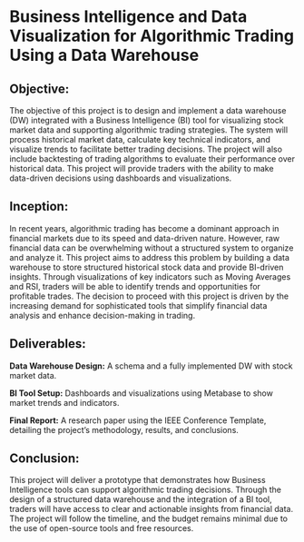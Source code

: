 # Business Intelligence and Data Visualization for Algorithmic Trading Using a Data Warehouse

## Objective:

The objective of this project is to design and implement a data warehouse (DW) integrated with a Business Intelligence (BI) tool for visualizing stock market data and supporting algorithmic trading strategies. The system will process historical market data, calculate key technical indicators, and visualize trends to facilitate better trading decisions. The project will also include backtesting of trading algorithms to evaluate their performance over historical data. This project will provide traders with the ability to make data-driven decisions using dashboards and visualizations.

## Inception:
In recent years, algorithmic trading has become a dominant approach in financial markets due to its speed and data-driven nature. However, raw financial data can be overwhelming without a structured system to organize and analyze it. This project aims to address this problem by building a data warehouse to store structured historical stock data and provide BI-driven insights. Through visualizations of key indicators such as Moving Averages and RSI, traders will be able to identify trends and opportunities for profitable trades. The decision to proceed with this project is driven by the increasing demand for sophisticated tools that simplify financial data analysis and enhance decision-making in trading.

## Deliverables:
**Data Warehouse Design:** A schema and a fully implemented DW with stock market data.

**BI Tool Setup:** Dashboards and visualizations using Metabase to show market trends and indicators.

**Final Report:** A research paper using the IEEE Conference Template, detailing the project’s methodology, results, and conclusions.

## Conclusion:
This project will deliver a prototype that demonstrates how Business Intelligence tools can support algorithmic trading decisions. Through the design of a structured data warehouse and the integration of a BI tool, traders will have access to clear and actionable insights from financial data. The project will follow the timeline, and the budget remains minimal due to the use of open-source tools and free resources.
